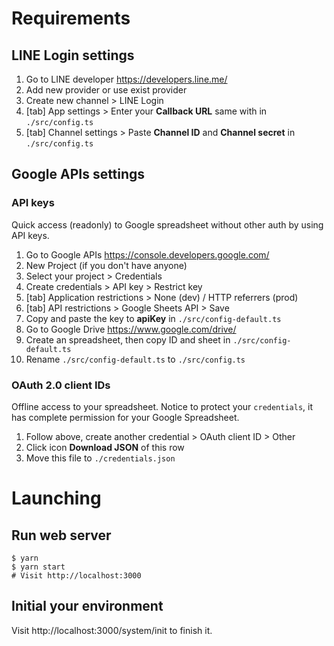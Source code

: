 
# Requirements

## LINE Login settings

1. Go to LINE developer https://developers.line.me/
2. Add new provider or use exist provider
3. Create new channel > LINE Login
4. [tab] App settings > Enter your **Callback URL** same with in `./src/config.ts`
5. [tab] Channel settings > Paste **Channel ID** and **Channel secret** in `./src/config.ts`


## Google APIs settings

### API keys

Quick access (readonly) to Google spreadsheet without other auth by using API keys.

1. Go to Google APIs https://console.developers.google.com/
2. New Project (if you don't have anyone)
3. Select your project > Credentials
4. Create credentials > API key > Restrict key
5. [tab] Application restrictions > None (dev) / HTTP referrers (prod)
6. [tab] API restrictions > Google Sheets API > Save
7. Copy and paste the key to **apiKey** in `./src/config-default.ts`
8. Go to Google Drive https://www.google.com/drive/
9. Create an spreadsheet, then copy ID and sheet in `./src/config-default.ts`
10. Rename `./src/config-default.ts` to `./src/config.ts`

### OAuth 2.0 client IDs

Offline access to your spreadsheet. Notice to protect your `credentials`, it has complete permission for your Google Spreadsheet.

1. Follow above, create another credential > OAuth client ID > Other
2. Click icon **Download JSON** of this row
3. Move this file to `./credentials.json`


# Launching

## Run web server

```shell
$ yarn
$ yarn start
# Visit http://localhost:3000
```

## Initial your environment

Visit http://localhost:3000/system/init to finish it.
